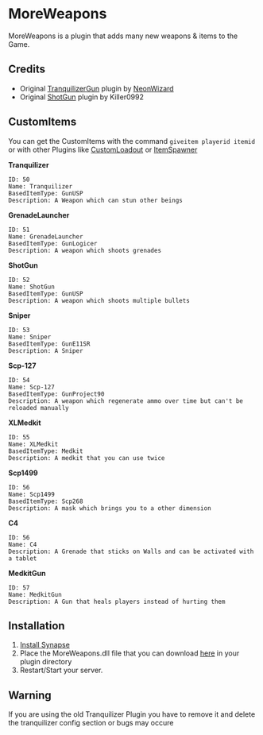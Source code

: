 # MoreWeapons
MoreWeapons is a plugin that adds many new weapons & items to the Game.

## Credits
* Original [TranquilizerGun](https://github.com/NeonWizard/SCP-TranquilizerGun) plugin by [NeonWizard](https://github.com/NeonWizard)
* Original [ShotGun](https://dev.azure.com/Killers0992/_git/ItemManager?path=%2FShotGun%2FShotgun.cs) plugin by Killer0992

## CustomItems
You can get the CustomItems with the command `giveitem playerid itemid` or with other Plugins like [CustomLoadout](https://github.com/AlmightyLks/CustomLoadout) or [ItemSpawner](https://github.com/GrafDimenzio/ItemSpawner)

**Tranquilizer**
```
ID: 50
Name: Tranquilizer
BasedItemType: GunUSP
Description: A Weapon which can stun other beings
```
**GrenadeLauncher**
```
ID: 51
Name: GrenadeLauncher
BasedItemType: GunLogicer
Description: A weapon which shoots grenades
```
**ShotGun**
```
ID: 52
Name: ShotGun
BasedItemType: GunUSP
Description: A weapon which shoots multiple bullets
```
**Sniper**
```
ID: 53
Name: Sniper
BasedItemType: GunE11SR
Description: A Sniper
```
**Scp-127**
```
ID: 54 
Name: Scp-127
BasedItemType: GunProject90
Description: A weapon which regenerate ammo over time but can't be reloaded manually
```
**XLMedkit**
```
ID: 55
Name: XLMedkit
BasedItemType: Medkit
Description: A medkit that you can use twice
```
**Scp1499**
```
ID: 56
Name: Scp1499
BasedItemType: Scp268
Description: A mask which brings you to a other dimension
```

**C4**
```
ID: 56
Name: C4
Description: A Grenade that sticks on Walls and can be activated with a tablet
```

**MedkitGun**
```
ID: 57
Name: MedkitGun
Description: A Gun that heals players instead of hurting them
```

## Installation
1. [Install Synapse](https://github.com/SynapseSL/Synapse/wiki#hosting-guides)
2. Place the MoreWeapons.dll file that you can download [here](https://github.com/SynapseSL/MoreWeapons/releases) in your plugin directory
3. Restart/Start your server.

## Warning
If you are using the old Tranquilizer Plugin you have to remove it and delete the tranquilizer config section or bugs may occure
